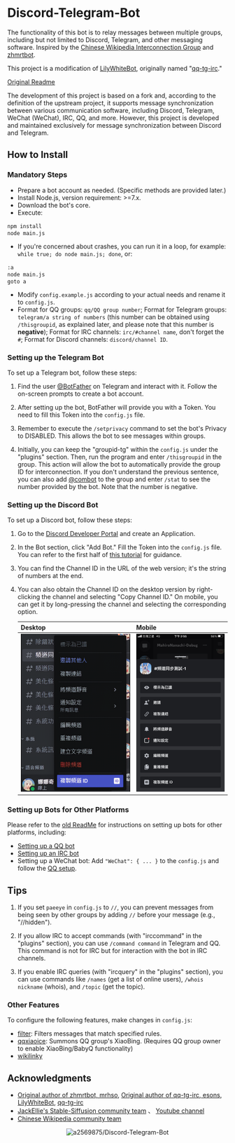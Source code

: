 # Discord-Telegram-Bot

The functionality of this bot is to relay messages between multiple groups, including but not limited to Discord, Telegram, and other messaging software. Inspired by the [Chinese Wikipedia Interconnection Group](https://zh.wikipedia.org/wiki/Wikipedia:%E4%B8%AD%E6%96%87%E7%B6%AD%E5%9F%BA%E7%99%BE%E7%A7%91%E5%BF%97%E9%A1%98%E8%80%85%E4%BA%92%E8%81%AF%E4%BA%A4%E6%B5%81%E7%BE%A4) and [zhmrtbot](User:Renamed_user_9811840658/zhmrtbot).

This project is a modification of [LilyWhiteBot](https://github.com/mrhso/LilyWhiteBot/tree/master), originally named "[qq-tg-irc](https://github.com/esons/qq-tg-irc)."

[Original Readme](README-old.md)

The development of this project is based on a fork and, according to the definition of the upstream project, it supports message synchronization between various communication software, including Discord, Telegram, WeChat (WeChat), IRC, QQ, and more. However, this project is developed and maintained exclusively for message synchronization between Discord and Telegram.

## How to Install

### Mandatory Steps
* Prepare a bot account as needed. (Specific methods are provided later.)
* Install Node.js, version requirement: >=7.x.
* Download the bot's core.
* Execute:
```
npm install
node main.js
```
* If you're concerned about crashes, you can run it in a loop, for example: `while true; do node main.js; done`, or:
```batch
:a
node main.js
goto a
```
* Modify `config.example.js` according to your actual needs and rename it to `config.js`.
* Format for QQ groups: `qq/QQ group number`; Format for Telegram groups: `telegram/a string of numbers` (this number can be obtained using `/thisgroupid`, as explained later, and please note that this number is **negative**); Format for IRC channels: `irc/#channel name`, don't forget the `#`; Format for Discord channels: `discord/channel ID`.

### Setting up the Telegram Bot

To set up a Telegram bot, follow these steps:

1. Find the user [@BotFather](https://t.me/BotFather) on Telegram and interact with it. Follow the on-screen prompts to create a bot account.

2. After setting up the bot, BotFather will provide you with a Token. You need to fill this Token into the `config.js` file.

3. Remember to execute the `/setprivacy` command to set the bot's Privacy to DISABLED. This allows the bot to see messages within groups.

4. Initially, you can keep the "groupid-tg" within the `config.js` under the "plugins" section. Then, run the program and enter `/thisgroupid` in the group. This action will allow the bot to automatically provide the group ID for interconnection. If you don't understand the previous sentence, you can also add [@combot](https://t.me/combot) to the group and enter `/stat` to see the number provided by the bot. Note that the number is negative.

### Setting up the Discord Bot

To set up a Discord bot, follow these steps:

1. Go to the [Discord Developer Portal](https://discordapp.com/developers/applications/) and create an Application.

2. In the Bot section, click "Add Bot." Fill the Token into the `config.js` file. You can refer to the first half of [this tutorial](https://hackmd.io/@smallshawn95/python_discord_bot_base) for guidance.

3. You can find the Channel ID in the URL of the web version; it's the string of numbers at the end.

4. You can also obtain the Channel ID on the desktop version by right-clicking the channel and selecting "Copy Channel ID." On mobile, you can get it by long-pressing the channel and selecting the corresponding option.

   | Desktop   | Mobile   |
   | ----      | ----     |
   | ![](readme/fig1.png) | ![](readme/fig2.png) |

### Setting up Bots for Other Platforms

Please refer to the [old ReadMe](README-old.md) for instructions on setting up bots for other platforms, including:

- [Setting up a QQ bot](README-old.md#設定-qq-機器人)
- [Setting up an IRC bot](README-old.md#設定-irc-機器人)
- Setting up a WeChat bot: Add `"WeChat": { ... }` to the `config.js` and follow the [QQ setup](README-old.md#設定-qq-機器人).

## Tips

1. If you set `paeeye` in `config.js` to `//`, you can prevent messages from being seen by other groups by adding `//` before your message (e.g., "//hidden").

2. If you allow IRC to accept commands (with "irccommand" in the "plugins" section), you can use `/command command` in Telegram and QQ. This command is not for IRC but for interaction with the bot in IRC channels.

3. If you enable IRC queries (with "ircquery" in the "plugins" section), you can use commands like `/names` (get a list of online users), `/whois nickname` (whois), and `/topic` (get the topic).

### Other Features

To configure the following features, make changes in `config.js`:

- [filter](https://github.com/vjudge1/LilyWhiteBot/blob/master/plugins/filter.js): Filters messages that match specified rules.
- [qqxiaoice](https://github.com/vjudge1/LilyWhiteBot/blob/master/plugins/qqxiaoice.js): Summons QQ group's XiaoBing. (Requires QQ group owner to enable XiaoBing/BabyQ functionality)
- [wikilinky](https://github.com/vjudge1/LilyWhiteBot/blob/master/plugins/wikilinky.js)

## Acknowledgments

* [Original author of zhmrtbot, mrhso](https://github.com/mrhso), [Original author of qq-tg-irc, esons](https://github.com/esons), [LilyWhiteBot](https://github.com/mrhso/LilyWhiteBot/tree/master), [qq-tg-irc](https://github.com/esons/qq-tg-irc)
*  [JackEllie's Stable-Siffusion community team](https://discord.gg/TM5d89YNwA) 、 [Youtube channel](https://www.youtube.com/@JackEllie)
*  [Chinese Wikipedia community team](https://discord.gg/77n7vnu)

<p align="center"><img src="https://count.getloli.com/get/@a2569875-Discord-Telegram-Bot.github" alt="a2569875/Discord-Telegram-Bot"></p>
